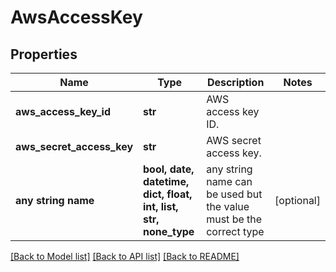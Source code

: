 # AwsAccessKey


## Properties
Name | Type | Description | Notes
------------ | ------------- | ------------- | -------------
**aws_access_key_id** | **str** | AWS access key ID. | 
**aws_secret_access_key** | **str** | AWS secret access key. | 
**any string name** | **bool, date, datetime, dict, float, int, list, str, none_type** | any string name can be used but the value must be the correct type | [optional]

[[Back to Model list]](../README.md#documentation-for-models) [[Back to API list]](../README.md#documentation-for-api-endpoints) [[Back to README]](../README.md)


